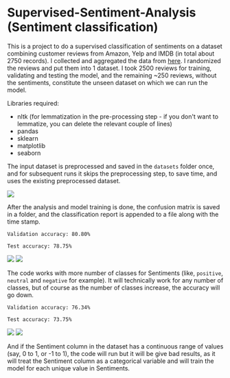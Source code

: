 # Supervised-Sentiment-Analysis (Sentiment classification)

This is a project to do a supervised classification of sentiments on a dataset combining customer reviews from Amazon, Yelp and IMDB (in total about 2750 records). I collected and aggregated the data from [here](https://www.kaggle.com/marklvl/sentiment-labelled-sentences-data-set). I randomized the reviews and put them into 1 dataset. I took 2500 reviews for training, validating and testing the model, and the remaining ~250 reviews, without the sentiments, constitute the unseen dataset on which we can run the model.

Libraries required:
* nltk (for lemmatization in the pre-processing step - if you don't want to lemmatize, you can delete the relevant couple of lines)
* pandas
* sklearn
* matplotlib
* seaborn

The input dataset is preprocessed and saved in the `datasets` folder once, and for subsequent runs it skips the preprocessing step, to save time, and uses the existing preprocessed dataset.

![](https://user-images.githubusercontent.com/39755678/61920373-f0655b00-af8b-11e9-932d-3c96e2e7ea77.png)

After the analysis and model training is done, the confusion matrix is saved in a folder, and the classification report is appended to a file along with the time stamp.

`Validation accuracy: 80.80%`

`Test accuracy: 78.75%`

![](https://user-images.githubusercontent.com/39755678/61866163-4348ff00-af07-11e9-8fcd-c6fcc06529f3.png)
![](https://user-images.githubusercontent.com/39755678/61919839-f78b6980-af89-11e9-91a7-07cd48c7cd48.png)

The code works with more number of classes for Sentiments (like, `positive`, `neutral` and `negative` for example). It will technically work for any number of classes, but of course as the number of classes increase, the accuracy will go down. 

`Validation accuracy: 76.34%`

`Test accuracy: 73.75%`

![](https://user-images.githubusercontent.com/39755678/61920108-fe66ac00-af8a-11e9-803c-b2c47eef4de0.png)
![](https://user-images.githubusercontent.com/39755678/61920186-4ede0980-af8b-11e9-9ab5-69038033d190.png)

And if the Sentiment column in the dataset has a continuous range of values (say, 0 to 1, or -1 to 1), the code will run but it will be give bad results, as it will treat the Sentiment column as a categorical variable and will train the model for each unique value in Sentiments.
